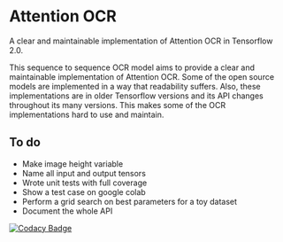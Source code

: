 # Attention OCR

A clear and maintainable implementation of Attention OCR in Tensorflow 2.0.

This sequence to sequence OCR model aims to provide a clear and maintainable implementation of Attention OCR.
Some of the open source models are implemented in a way that readability suffers.
Also, these implementations are in older Tensorflow versions and its API changes throughout its many versions.
This makes some of the OCR implementations hard to use and maintain.

## To do

* Make image height variable
* Name all input and output tensors 
* Wrote unit tests with full coverage
* Show a test case on google colab
* Perform a grid search on best parameters for a toy dataset
* Document the whole API

[![Codacy Badge](https://api.codacy.com/project/badge/Grade/4b136e7c17fb4106a94afa985d03e491)](https://www.codacy.com/manual/alle.veenstra/attentionocr?utm_source=github.com&amp;utm_medium=referral&amp;utm_content=alleveenstra/attentionocr&amp;utm_campaign=Badge_Grade)
